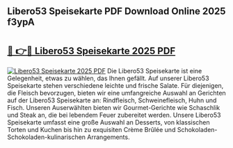 ## Libero53 Speisekarte PDF Download Online 2025 f3ypA

# <h2><a href="http://gcbqsy.nevu.top/?p=Libero53+Speisekarte">🔗 👉🔴 Libero53 Speisekarte 2025 PDF</a></h2>

[![Libero53 Speisekarte 2025 PDF](https://i.imgur.com/dBaPXMq.png)](http://gcbqsy.nevu.top/?p=Libero53+Speisekarte)
Die Libero53 Speisekarte ist eine Gelegenheit, etwas zu wählen, das Ihnen gefällt. Auf unserer Libero53 Speisekarte stehen verschiedene leichte und frische Salate. Für diejenigen, die Fleisch bevorzugen, bieten wir eine umfangreiche Auswahl an Gerichten auf der Libero53 Speisekarte an: Rindfleisch, Schweinefleisch, Huhn und Fisch. Unseren Auserwählten bieten wir Gourmet-Gerichte wie Schaschlik und Steak an, die bei lebendem Feuer zubereitet werden. Unsere Libero53 Speisekarte umfasst eine große Auswahl an Desserts, von klassischen Torten und Kuchen bis hin zu exquisiten Crème Brûlée und Schokoladen-Schokoladen-kulinarischen Arrangements.

